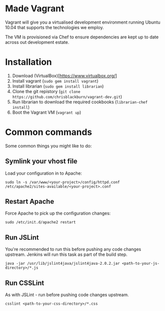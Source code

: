 Made Vagrant
============

Vagrant will give you a virtualised development environment running Ubuntu 10.04 that supports the technologies we employ.

The VM is provisioned via Chef to ensure dependencies are kept up to date across out development estate.


Installation
============
 1. Download (VirtualBox)[https://www.virtualbox.org/]
 2. Install vagrant (`sudo gem install vagrant`)
 3. Install librarian (`sudo gem install librarian`)
 4. Clone the git repistory (`git clone https://github.com/chrisblackburn/vagrant-dev.git`)
 5. Run librarian to download the required cookbooks (`librarian-chef install`)
 6. Boot the Vagrant VM (`vagrant up`)


Common commands
===============
Some common things you might like to do:


Symlink your vhost file
-----------------------
Load your configuration in to Apache:

 `sudo ln -s /var/www/<your-project>/config/httpd.conf /etc/apache2/sites-available/<your-project>.conf`


Restart Apache
--------------
Force Apache to pick up the configuration changes:

 `sudo /etc/init.d/apache2 restart`


Run JSLint
----------
You're recommended to run this before pushing any code changes upstream. Jenkins will run this task as part of the build step.

 `java -jar /usr/lib/jslint4java/jslint4java-2.0.2.jar <path-to-your-js-directory>/*.js`


Run CSSLint
-----------
As with JSLint - run before pushing code changes upstream.

 `csslint <path-to-your-css-directory>/*.css`
